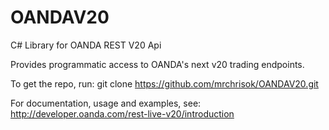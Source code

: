 # OANDAV20
C# Library for OANDA REST V20 Api

Provides programmatic access to OANDA's next v20 trading endpoints.

To get the repo, run: git clone https://github.com/mrchrisok/OANDAV20.git

For documentation, usage and examples, see: http://developer.oanda.com/rest-live-v20/introduction